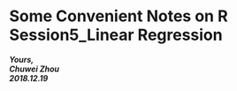 # Some Convenient Notes on R Session5_Linear Regression              

       




                    
**_Yours,_**                         
**_Chuwei Zhou_**                 
**_2018.12.19_**                     
 

       
